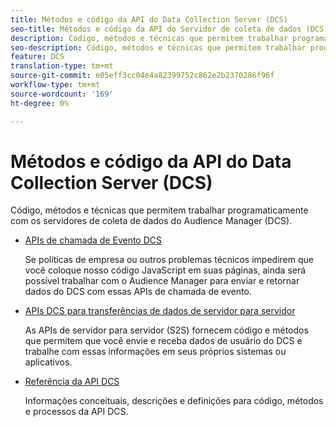 ```yaml
---
title: Métodos e código da API do Data Collection Server (DCS)
seo-title: Métodos e código da API do Servidor de coleta de dados (DCS) para Adobe Audience Manager (AAM)
description: Código, métodos e técnicas que permitem trabalhar programaticamente com os servidores de coleta de dados do Audience Manager (DCS).
seo-description: Código, métodos e técnicas que permitem trabalhar programaticamente com os servidores de coleta de dados do Audience Manager (DCS).
feature: DCS
translation-type: tm+mt
source-git-commit: e05eff3cc04e4a82399752c862e2b2370286f96f
workflow-type: tm+mt
source-wordcount: '169'
ht-degree: 0%

---
```



# Métodos e código da API do Data Collection Server (DCS)

Código, métodos e técnicas que permitem trabalhar programaticamente com os servidores de coleta de dados do Audience Manager (DCS).

* [APIs de chamada de Evento DCS](/help/using/api/dcs-intro/dcs-event-calls/dcs-event-calls.md)

   Se políticas de empresa ou outros problemas técnicos impedirem que você coloque nosso código JavaScript em suas páginas, ainda será possível trabalhar com o Audience Manager para enviar e retornar dados do DCS com essas APIs de chamada de evento.

* [APIs DCS para transferências de dados de servidor para servidor](/help/using/api/dcs-intro/dcs-s2s/dcs-s2s.md)

   As APIs de servidor para servidor (S2S) fornecem código e métodos que permitem que você envie e receba dados de usuário do DCS e trabalhe com essas informações em seus próprios sistemas ou aplicativos.

* [Referência da API DCS](/help/using/api/dcs-intro/dcs-api-reference/dcs-api-methods.md)

   Informações conceituais, descrições e definições para código, métodos e processos da API DCS.